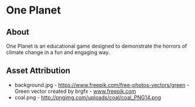# One Planet

## About

One Planet is an educational game designed to demonstrate the horrors of climate change in a fun and engaging way.

## Asset Attribution

* background.jpg - https://www.freepik.com/free-photos-vectors/green - Green vector created by brgfx - www.freepik.com
* coal.png - http://pngimg.com/uploads/coal/coal_PNG14.png
